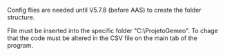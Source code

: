 Config flies are needed until V5.7.8 (before AAS) to create the folder structure.

File must be inserted into the specific folder "C:\ProjetoGemeo". To chage that the code must be altered in the CSV file on the main tab of the program.
